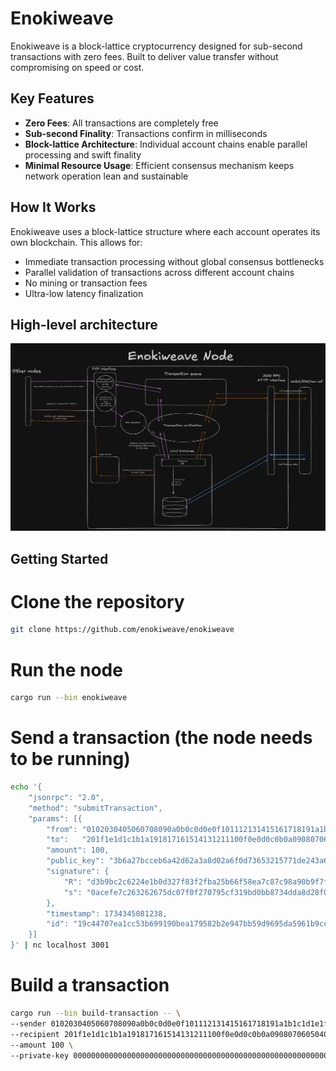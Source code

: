 # Enokiweave

Enokiweave is a block-lattice cryptocurrency designed for sub-second transactions with zero fees. Built to deliver value transfer without compromising on speed or cost.

## Key Features

- **Zero Fees**: All transactions are completely free
- **Sub-second Finality**: Transactions confirm in milliseconds
- **Block-lattice Architecture**: Individual account chains enable parallel processing and swift finality
- **Minimal Resource Usage**: Efficient consensus mechanism keeps network operation lean and sustainable

## How It Works

Enokiweave uses a block-lattice structure where each account operates its own blockchain. This allows for:

- Immediate transaction processing without global consensus bottlenecks
- Parallel validation of transactions across different account chains
- No mining or transaction fees
- Ultra-low latency finalization

## High-level architecture
![Project Logo](./assets/architecture.png)

## Getting Started

# Clone the repository
```bash
git clone https://github.com/enokiweave/enokiweave
```

# Run the node
```bash
cargo run --bin enokiweave
```

# Send a transaction (the node needs to be running)
```bash
echo '{
    "jsonrpc": "2.0",
    "method": "submitTransaction",
    "params": [{
        "from": "0102030405060708090a0b0c0d0e0f101112131415161718191a1b1c1d1e1f20",
        "to":   "201f1e1d1c1b1a191817161514131211100f0e0d0c0b0a090807060504030201",
        "amount": 100,
        "public_key": "3b6a27bcceb6a42d62a3a8d02a6f0d73653215771de243a63ac048a18b59da29",
        "signature": {
            "R": "d3b9bc2c6224e1b0d327f83f2fba25b66f58ea7c87c98a90b9f7f99f4e870be4",
            "s": "0acefe7c263262675dc07f0f270795cf319bd0bb8734dda8d28f055bfa1aa70f"
        },
        "timestamp": 1734345081238,
        "id": "19c44707ea1cc53b699190bea179582b2e947bb59d9695da5961b9cc11e7dd93"
    }]
}' | nc localhost 3001
```

# Build a transaction
```bash
cargo run --bin build-transaction -- \
--sender 0102030405060708090a0b0c0d0e0f101112131415161718191a1b1c1d1e1f20 \
--recipient 201f1e1d1c1b1a191817161514131211100f0e0d0c0b0a090807060504030201 \
--amount 100 \
--private-key 0000000000000000000000000000000000000000000000000000000000000000
```
